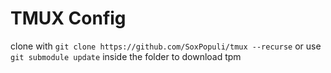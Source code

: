 # TMUX Config

clone with `git clone https://github.com/SoxPopuli/tmux --recurse` or use `git submodule update` inside the folder to download tpm
